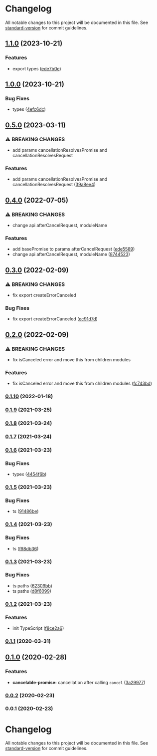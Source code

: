 # Changelog

All notable changes to this project will be documented in this file. See [standard-version](https://github.com/conventional-changelog/standard-version) for commit guidelines.

## [1.1.0](https://github.com/Krivega/cancelable-promise/compare/v1.0.0...v1.1.0) (2023-10-21)

### Features

- export types ([ede7b0e](https://github.com/Krivega/cancelable-promise/commit/ede7b0e8f4496d11128b05050a249b8b166259ee))

## [1.0.0](https://github.com/Krivega/cancelable-promise/compare/v0.5.0...v1.0.0) (2023-10-21)

### Bug Fixes

- types ([4efc6dc](https://github.com/Krivega/cancelable-promise/commit/4efc6dcb4f7ef198a2ac5d651b6b17cfe68e25ef))

## [0.5.0](https://github.com/Krivega/cancelable-promise/compare/v0.4.0...v0.5.0) (2023-03-11)

### ⚠ BREAKING CHANGES

- add params cancellationResolvesPromise and cancellationResolvesRequest

### Features

- add params cancellationResolvesPromise and cancellationResolvesRequest ([39a8ee4](https://github.com/Krivega/cancelable-promise/commit/39a8ee43568099ecf27ce59d3731b82af0af8067))

## [0.4.0](https://github.com/Krivega/cancelable-promise/compare/v0.3.0...v0.4.0) (2022-07-05)

### ⚠ BREAKING CHANGES

- change api afterCancelRequest, moduleName

### Features

- add basePromise to params afterCancelRequest ([ede5589](https://github.com/Krivega/cancelable-promise/commit/ede55894edc6be3eb3b6531574027e71f2651e5f))
- change api afterCancelRequest, moduleName ([8744523](https://github.com/Krivega/cancelable-promise/commit/87445233e7023a5c3f1141813f18dab4f3e55f7f))

## [0.3.0](https://github.com/Krivega/cancelable-promise/compare/v0.2.0...v0.3.0) (2022-02-09)

### ⚠ BREAKING CHANGES

- fix export createErrorCanceled

### Bug Fixes

- fix export createErrorCanceled ([ec91d7d](https://github.com/Krivega/cancelable-promise/commit/ec91d7d24c2bcc32961c66aea7dc48e9384a5f4f))

## [0.2.0](https://github.com/Krivega/cancelable-promise/compare/v0.1.10...v0.2.0) (2022-02-09)

### ⚠ BREAKING CHANGES

- fix isCanceled error and move this from children modules

### Features

- fix isCanceled error and move this from children modules ([fc743bd](https://github.com/Krivega/cancelable-promise/commit/fc743bdbc7928252f335f855510e6f07c2ec06b5))

### [0.1.10](https://github.com/Krivega/cancelable-promise/compare/v0.1.9...v0.1.10) (2022-01-18)

### [0.1.9](https://github.com/Krivega/cancelable-promise/compare/v0.1.8...v0.1.9) (2021-03-25)

### [0.1.8](https://github.com/Krivega/cancelable-promise/compare/v0.1.7...v0.1.8) (2021-03-24)

### [0.1.7](https://github.com/Krivega/cancelable-promise/compare/v0.1.6...v0.1.7) (2021-03-24)

### [0.1.6](https://github.com/Krivega/cancelable-promise/compare/v0.1.5...v0.1.6) (2021-03-23)

### Bug Fixes

- typex ([4454f6b](https://github.com/Krivega/cancelable-promise/commit/4454f6b998b7391ea605d20f8b00c12f2fea32d3))

### [0.1.5](https://github.com/Krivega/cancelable-promise/compare/v0.1.4...v0.1.5) (2021-03-23)

### Bug Fixes

- ts ([91486be](https://github.com/Krivega/cancelable-promise/commit/91486becd36e14788b2acef0ea2b64a71d341ffc))

### [0.1.4](https://github.com/Krivega/cancelable-promise/compare/v0.1.3...v0.1.4) (2021-03-23)

### Bug Fixes

- ts ([f98db36](https://github.com/Krivega/cancelable-promise/commit/f98db36418c08124c7fc740c2edc56a489872aeb))

### [0.1.3](https://github.com/Krivega/cancelable-promise/compare/v0.1.2...v0.1.3) (2021-03-23)

### Bug Fixes

- ts paths ([62309bb](https://github.com/Krivega/cancelable-promise/commit/62309bb0a0f2eb07a9d105675d3b79ec99bbc6ae))
- ts paths ([d8f6099](https://github.com/Krivega/cancelable-promise/commit/d8f6099677e3a90bc5ebc947f799ddbf88cd25f8))

### [0.1.2](https://github.com/Krivega/cancelable-promise/compare/v0.1.1...v0.1.2) (2021-03-23)

### Features

- init TypeScript ([f8ce2a6](https://github.com/Krivega/cancelable-promise/commit/f8ce2a6e302826a0dfe6df56b90176c95b80265c))

### [0.1.1](https://github.com/Krivega/cancelable-promise/compare/v0.1.0...v0.1.1) (2020-03-31)

## [0.1.0](https://github.com/Krivega/cancelable-promise/compare/v0.0.2...v0.1.0) (2020-02-28)

### Features

- **cancelable-promise:** cancellation after calling `cancel` ([3a29977](https://github.com/Krivega/cancelable-promise/commit/3a29977b7a27a243e505ff73c12d7eb2cc1a4377))

### [0.0.2](https://github.com/Krivega/cancelable-promise/compare/v0.0.1...v0.0.2) (2020-02-23)

### 0.0.1 (2020-02-23)

# Changelog

All notable changes to this project will be documented in this file. See [standard-version](https://github.com/conventional-changelog/standard-version) for commit guidelines.
